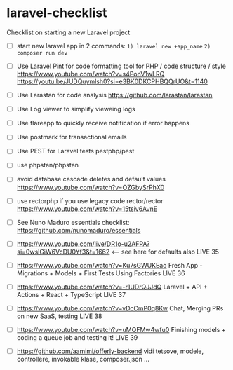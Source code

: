 # laravel-checklist
Checklist on starting a new Laravel project

- [ ] start new laravel app in 2 commands: `1) laravel new +app_name` `2) composer run dev`
- [ ] Use Laravel Pint for code  formatting tool for PHP / code structure / style https://www.youtube.com/watch?v=s4PonV1wLRQ  https://youtu.be/JUDQuymlsh0?si=e3BK0DKCPHBQQrUO&t=1140  
- [ ] Use Larastan for code analysis https://github.com/larastan/larastan
- [ ] Use Log viewer to simplify vieweing logs
- [ ] Use flareapp to quickly receive notification if error happens
- [ ] Use postmark for transactional emails
- [ ] Use PEST for Laravel tests pestphp/pest
- [ ] use phpstan/phpstan
- [ ] avoid database cascade deletes and default values https://www.youtube.com/watch?v=OZGbySrPhX0 
- [ ] use rectorphp if you use legacy code rector/rector https://www.youtube.com/watch?v=15tsiv6AvnE 
- [ ] See Nuno Maduro essentials checklist: https://github.com/nunomaduro/essentials
- [ ] https://www.youtube.com/live/DR1o-u2AFPA?si=0wslGiW6VcDU0Yf3&t=1662  <-- see here for defaults also LIVE 35
- [ ] https://www.youtube.com/watch?v=Ku7sGWUKEao Fresh App - Migrations + Models + First Tests Using Factories LIVE 36
- [ ] https://www.youtube.com/watch?v=-r1UDrQJJdQ Laravel + API + Actions + React + TypeScript LIVE 37
- [ ] https://www.youtube.com/watch?v=vDcCmP0q8Kw Chat, Merging PRs on new SaaS, testing LIVE 38
- [ ] https://www.youtube.com/watch?v=uMQFMw4wfu0 Finishing models + coding a queue job and testing it! LIVE 39
- [ ] https://github.com/aamimi/offerly-backend vidi tetsove, modele, controllere, invokable klase, composer.json ...
 
